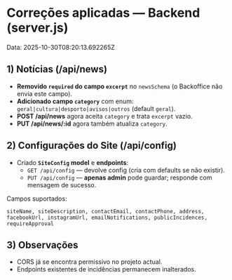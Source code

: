 # Correções aplicadas — Backend (server.js)
Data: 2025-10-30T08:20:13.692265Z

## 1) Notícias (/api/news)
- **Removido `required` do campo `excerpt`** no `newsSchema` (o Backoffice não envia este campo).
- **Adicionado campo `category`** com enum: `geral|cultura|desporto|avisos|outros` (default `geral`).
- **POST /api/news** agora aceita `category` e trata `excerpt` vazio.
- **PUT /api/news/:id** agora também atualiza `category`.

## 2) Configurações do Site (/api/config)
- Criado **`SiteConfig` model** e **endpoints**:
  - `GET /api/config` — devolve config (cria com defaults se não existir).
  - `PUT /api/config` — **apenas admin** pode guardar; responde com mensagem de sucesso.

Campos suportados:
```
siteName, siteDescription, contactEmail, contactPhone, address,
facebookUrl, instagramUrl, emailNotifications, publicIncidences, requireApproval
```

## 3) Observações
- CORS já se encontra permissivo no projeto actual.
- Endpoints existentes de incidências permanecem inalterados.
